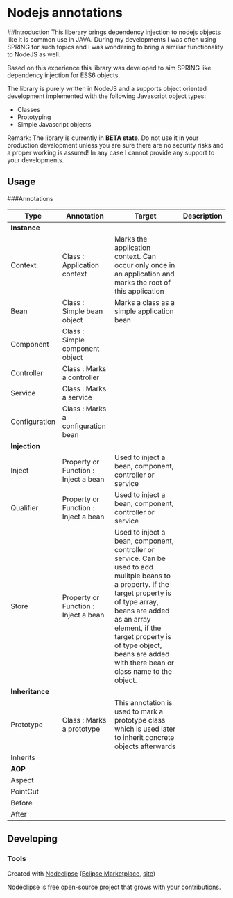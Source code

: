 # Nodejs annotations

##Introduction
This liberary brings dependency injection to nodejs objects like it is common use in JAVA.
During my developments I was often using SPRING for such topics and I was wondering to bring a similiar functionality to NodeJS as well. 

Based on this experience this library was developed to aim SPRING like dependency injection for ESS6 objects.

The library is purely written in NodeJS and a supports object oriented development implemented with the following Javascript object types:
- Classes
- Prototyping
- Simple Javascript objects

 Remark: The library is currently in **BETA state**. Do not use it in your production development unless you are sure there are no security risks
 and a proper working is assured! In any case I cannot provide any support to your developments.

## Usage

###Annotations

Type | Annotation | Target | Description
---- | ---------- | ------ | -----------
**Instance** | | |
 | Context | Class : Application context | Marks the application context. Can occur only once in an application and marks the root of this application
 | Bean | Class : Simple bean object | Marks a class as a simple application bean 
 | Component | Class : Simple component object | 
 | Controller | Class : Marks a controller | 
 | Service | Class : Marks a service | 
 | Configuration | Class : Marks a configuration bean | 
 **Injection** | | |
 | Inject | Property or Function : Inject a bean | Used to inject a bean, component, controller or service
 | Qualifier | Property or Function : Inject a bean | Used to inject a bean, component, controller or service
 | Store | Property or Function : Inject a bean | Used to inject a bean, component, controller or service. Can be used to add mulitple beans to a property. If the target property is of type array, beans are added as an array element, if the target property is of type object, beans are added with there bean or class name to the object. 
  **Inheritance** | | |
 | Prototype | Class : Marks a prototype | This annotation is used to mark a prototype class which is used later to inherit concrete objects afterwards 
 | Inherits | | 
  **AOP** | | |
 | Aspect | |   
 | PointCut | | 
 | Before | | 
 | After | |  



## Developing



### Tools

Created with [Nodeclipse](https://github.com/Nodeclipse/nodeclipse-1)
 ([Eclipse Marketplace](http://marketplace.eclipse.org/content/nodeclipse), [site](http://www.nodeclipse.org))   

Nodeclipse is free open-source project that grows with your contributions.
